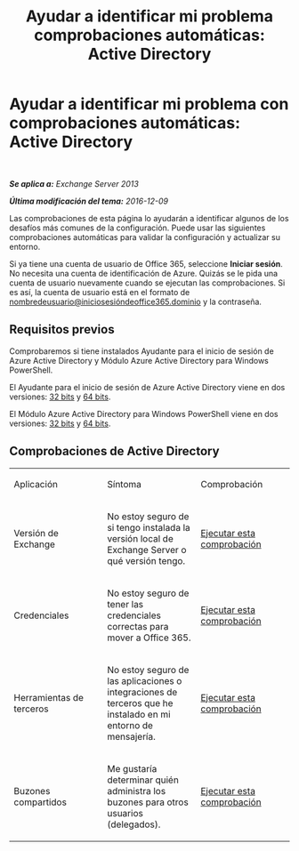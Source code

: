 ﻿---
title: 'Ayudar a identificar mi problema comprobaciones automáticas: Active Directory'
TOCTitle: 'Ayudar a identificar mi problema con comprobaciones automáticas: Active Directory'
ms:assetid: af08e7a1-775a-4e56-a6fe-4ffc10460514
ms:mtpsurl: https://technet.microsoft.com/es-es/library/Dn793979(v=EXCHG.150)
ms:contentKeyID: 62633066
ms.date: 05/22/2018
mtps_version: v=EXCHG.150
ms.translationtype: MT
---

# Ayudar a identificar mi problema con comprobaciones automáticas: Active Directory

 

_**Se aplica a:** Exchange Server 2013_

_**Última modificación del tema:** 2016-12-09_

Las comprobaciones de esta página lo ayudarán a identificar algunos de los desafíos más comunes de la configuración. Puede usar las siguientes comprobaciones automáticas para validar la configuración y actualizar su entorno.

Si ya tiene una cuenta de usuario de Office 365, seleccione **Iniciar sesión**. No necesita una cuenta de identificación de Azure. Quizás se le pida una cuenta de usuario nuevamente cuando se ejecutan las comprobaciones. Si es así, la cuenta de usuario está en el formato de nombredeusuario@iniciosesióndeoffice365.dominio y la contraseña.

## Requisitos previos

Comprobaremos si tiene instalados Ayudante para el inicio de sesión de Azure Active Directory y Módulo Azure Active Directory para Windows PowerShell.

El Ayudante para el inicio de sesión de Azure Active Directory viene en dos versiones: [32 bits](https://go.microsoft.com/fwlink/?linkid=286261) y [64 bits](https://go.microsoft.com/fwlink/?linkid=286262).

El Módulo Azure Active Directory para Windows PowerShell viene en dos versiones: [32 bits](https://go.microsoft.com/fwlink/?linkid=286258) y [64 bits](https://go.microsoft.com/fwlink/?linkid=286259).

## Comprobaciones de Active Directory


<table>
<colgroup>
<col style="width: 33%" />
<col style="width: 33%" />
<col style="width: 33%" />
</colgroup>
<tbody>
<tr class="odd">
<td><p>Aplicación</p></td>
<td><p>Síntoma</p></td>
<td><p>Comprobación</p></td>
</tr>
<tr class="even">
<td><p>Versión de Exchange</p></td>
<td><p>No estoy seguro de si tengo instalada la versión local de Exchange Server o qué versión tengo.</p></td>
<td><p><a href="https://go.microsoft.com/?linkid=9834879">Ejecutar esta comprobación</a></p></td>
</tr>
<tr class="odd">
<td><p>Credenciales</p></td>
<td><p>No estoy seguro de tener las credenciales correctas para mover a Office 365.</p></td>
<td><p><a href="https://go.microsoft.com/?linkid=9834880">Ejecutar esta comprobación</a></p></td>
</tr>
<tr class="even">
<td><p>Herramientas de terceros</p></td>
<td><p>No estoy seguro de las aplicaciones o integraciones de terceros que he instalado en mi entorno de mensajería.</p></td>
<td><p><a href="https://go.microsoft.com/?linkid=9834907">Ejecutar esta comprobación</a></p></td>
</tr>
<tr class="odd">
<td><p>Buzones compartidos</p></td>
<td><p>Me gustaría determinar quién administra los buzones para otros usuarios (delegados).</p></td>
<td><p><a href="https://go.microsoft.com/?linkid=9834917">Ejecutar esta comprobación</a></p></td>
</tr>
</tbody>
</table>

